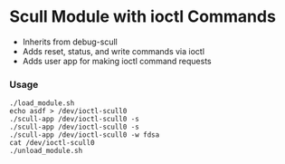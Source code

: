 # Scull Module with ioctl Commands

- Inherits from debug-scull
- Adds reset, status, and write commands via ioctl
- Adds user app for making ioctl command requests

### Usage

```
./load_module.sh
echo asdf > /dev/ioctl-scull0
./scull-app /dev/ioctl-scull0 -s
./scull-app /dev/ioctl-scull0 -s
./scull-app /dev/ioctl-scull0 -w fdsa
cat /dev/ioctl-scull0
./unload_module.sh
```